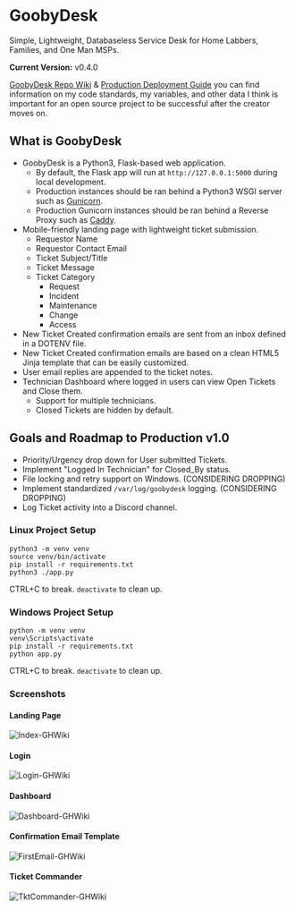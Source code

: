 # GoobyDesk

Simple, Lightweight, Databaseless Service Desk for Home Labbers, Families, and One Man MSPs.

**Current Version:**  v0.4.0

[GoobyDesk Repo Wiki](https://github.com/GoobyFRS/GoobyDesk/wiki) & [Production Deployment Guide](https://github.com/GoobyFRS/GoobyDesk/wiki/Production-Deployment-Guide) you can find information on my code standards, my variables, and other data I think is important for an open source project to be successful after the creator moves on.

## What is GoobyDesk

- GoobyDesk is a Python3, Flask-based web application.
  - By default, the Flask app will run at ```http://127.0.0.1:5000``` during local development.
  - Production instances should be ran behind a Python3 WSGI server such as [Gunicorn](https://gunicorn.org/).
  - Production Gunicorn instances should be ran behind a Reverse Proxy such as [Caddy](https://caddyserver.com/).
- Mobile-friendly landing page with lightweight ticket submission.
  - Requestor Name
  - Requestor Contact Email
  - Ticket Subject/Title
  - Ticket Message
  - Ticket Category
    - Request
    - Incident
    - Maintenance
    - Change
    - Access
- New Ticket Created confirmation emails are sent from an inbox defined in a DOTENV file.
- New Ticket Created confirmation emails are based on a clean HTML5 Jinja template that can be easily customized.
- User email replies are appended to the ticket notes.
- Technician Dashboard where logged in users can view Open Tickets and Close them.
  - Support for multiple technicians.
  - Closed Tickets are hidden by default.

## Goals and Roadmap to Production v1.0

- Priority/Urgency drop down for User submitted Tickets.
- Implement "Logged In Technician" for Closed_By status.
- File locking and retry support on Windows. (CONSIDERING DROPPING)
- Implement standardized ```/var/log/goobydesk``` logging. (CONSIDERING DROPPING)
- Log Ticket activity into a Discord channel.

### Linux Project Setup

```shell
python3 -m venv venv
source venv/bin/activate
pip install -r requirements.txt
python3 ./app.py
```

CTRL+C to break. ```deactivate``` to clean up.

### Windows Project Setup

```shell
python -m venv venv
venv\Scripts\activate
pip install -r requirements.txt
python app.py
```

CTRL+C to break. ```deactivate``` to clean up.

### Screenshots

#### Landing Page

![Index-GHWiki](https://github.com/user-attachments/assets/6dfde191-1c8f-4c15-8c72-5544f06d17a9)

#### Login

![Login-GHWiki](https://github.com/user-attachments/assets/0d538988-e36a-4cdb-9126-bd93c1f9aa53)

#### Dashboard

![Dashboard-GHWiki](https://github.com/user-attachments/assets/b72367bd-b2f5-47bf-8b18-6e56f0a7bbe3)

#### Confirmation Email Template

![FirstEmail-GHWiki](https://github.com/user-attachments/assets/9fa30684-ab70-49b9-b897-1fb106802c06)

#### Ticket Commander

![TktCommander-GHWiki](https://github.com/user-attachments/assets/2d08aa6d-35b7-44f3-8381-3d4983aee59b)
